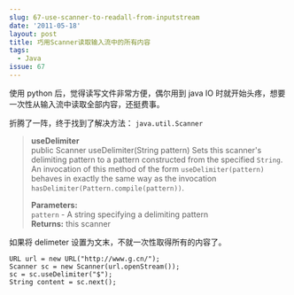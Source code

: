 ```yaml
---
slug: 67-use-scanner-to-readall-from-inputstream
date: '2011-05-18'
layout: post
title: 巧用Scanner读取输入流中的所有内容
tags:
  - Java
issue: 67
---
```


使用 python 后，觉得读写文件非常方便，偶尔用到 java IO 时就开始头疼，想要一次性从输入流中读取全部内容，还挺费事。

折腾了一阵，终于找到了解决方法： `java.util.Scanner`

> **useDelimiter**  
> public Scanner useDelimiter(String pattern)
> Sets this scanner's delimiting pattern to a pattern constructed from the specified `String`.
> An invocation of this method of the form `useDelimiter(pattern)` behaves in exactly the same way as the 
> invocation `hasDelimiter(Pattern.compile(pattern))`.
>
> **Parameters:**  
> `pattern` - A string specifying a delimiting pattern  
> **Returns:** this scanner

如果将 delimeter 设置为文末，不就一次性取得所有的内容了。

    URL url = new URL("http://www.g.cn/");
    Scanner sc = new Scanner(url.openStream());
    sc = sc.useDelimiter("$");
    String content = sc.next();

